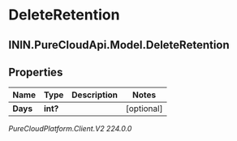 # DeleteRetention

## ININ.PureCloudApi.Model.DeleteRetention

## Properties

|Name | Type | Description | Notes|
|------------ | ------------- | ------------- | -------------|
| **Days** | **int?** |  | [optional] |



_PureCloudPlatform.Client.V2 224.0.0_
